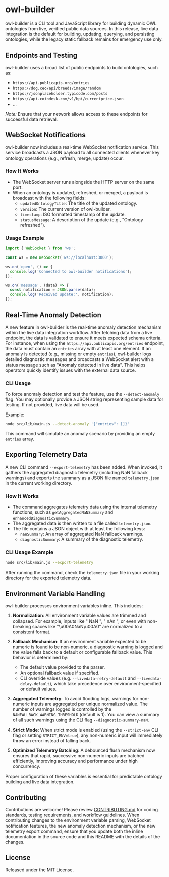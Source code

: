 # owl-builder

owl-builder is a CLI tool and JavaScript library for building dynamic OWL ontologies from live, verified public data sources. In this release, live data integration is the default for building, updating, querying, and persisting ontologies, while the legacy static fallback remains for emergency use only.

## Endpoints and Testing

owl-builder uses a broad list of public endpoints to build ontologies, such as:

- `https://api.publicapis.org/entries`
- `https://dog.ceo/api/breeds/image/random`
- `https://jsonplaceholder.typicode.com/posts`
- `https://api.coindesk.com/v1/bpi/currentprice.json`
- ...

_Note:_ Ensure that your network allows access to these endpoints for successful data retrieval.

## WebSocket Notifications

owl-builder now includes a real-time WebSocket notification service. This service broadcasts a JSON payload to all connected clients whenever key ontology operations (e.g., refresh, merge, update) occur.

### How It Works

- The WebSocket server runs alongside the HTTP server on the same port.
- When an ontology is updated, refreshed, or merged, a payload is broadcast with the following fields:
  - `updatedOntologyTitle`: The title of the updated ontology.
  - `version`: The current version of owl-builder.
  - `timestamp`: ISO formatted timestamp of the update.
  - `statusMessage`: A description of the update (e.g., "Ontology refreshed").

### Usage Example

```js
import { WebSocket } from 'ws';

const ws = new WebSocket('ws://localhost:3000');

ws.on('open', () => {
  console.log('Connected to owl-builder notifications');
});

ws.on('message', (data) => {
  const notification = JSON.parse(data);
  console.log('Received update:', notification);
});
```

## Real-Time Anomaly Detection

A new feature in owl-builder is the real-time anomaly detection mechanism within the live data integration workflow. After fetching data from a live endpoint, the data is validated to ensure it meets expected schema criteria. For instance, when using the `https://api.publicapis.org/entries` endpoint, the data must contain an `entries` array with at least one element. If an anomaly is detected (e.g., missing or empty `entries`), owl-builder logs detailed diagnostic messages and broadcasts a WebSocket alert with a status message such as "Anomaly detected in live data". This helps operators quickly identify issues with the external data source.

### CLI Usage

To force anomaly detection and test the feature, use the `--detect-anomaly` flag. You may optionally provide a JSON string representing sample data for testing. If not provided, live data will be used.

Example:

```bash
node src/lib/main.js --detect-anomaly '{"entries": []}'
```

This command will simulate an anomaly scenario by providing an empty `entries` array.

## Exporting Telemetry Data

A new CLI command `--export-telemetry` has been added. When invoked, it gathers the aggregated diagnostic telemetry (including NaN fallback warnings) and exports the summary as a JSON file named `telemetry.json` in the current working directory.

### How It Works

- The command aggregates telemetry data using the internal telemetry functions, such as `getAggregatedNaNSummary` and `enhancedDiagnosticSummary`.
- The aggregated data is then written to a file called `telemetry.json`.
- The file contains a JSON object with at least the following keys:
  - `nanSummary`: An array of aggregated NaN fallback warnings.
  - `diagnosticSummary`: A summary of the diagnostic telemetry.

### CLI Usage Example

```bash
node src/lib/main.js --export-telemetry
```

After running the command, check the `telemetry.json` file in your working directory for the exported telemetry data.

## Environment Variable Handling

owl-builder processes environment variables inline. This includes:

1. **Normalization**: All environment variable values are trimmed and collapsed. For example, inputs like "  NaN  ", " nAn ", or even with non-breaking spaces like "\u00A0NaN\u00A0" are normalized to a consistent format.

2. **Fallback Mechanism**: If an environment variable expected to be numeric is found to be non-numeric, a diagnostic warning is logged and the value falls back to a default or configurable fallback value. This behavior is determined by:
   - The default value provided to the parser.
   - An optional fallback value if specified.
   - CLI override values (e.g. `--livedata-retry-default` and `--livedata-delay-default`), which take precedence over environment-specified or default values.

3. **Aggregated Telemetry**: To avoid flooding logs, warnings for non-numeric inputs are aggregated per unique normalized value. The number of warnings logged is controlled by the `NANFALLBACK_WARNING_THRESHOLD` (default is 1). You can view a summary of all such warnings using the CLI flag `--diagnostic-summary-naN`.

4. **Strict Mode**: When strict mode is enabled (using the `--strict-env` CLI flag or setting `STRICT_ENV=true`), any non-numeric input will immediately throw an error instead of falling back.

5. **Optimized Telemetry Batching**: A debounced flush mechanism now ensures that rapid, successive non-numeric inputs are batched efficiently, improving accuracy and performance under high concurrency.

Proper configuration of these variables is essential for predictable ontology building and live data integration.

## Contributing

Contributions are welcome! Please review [CONTRIBUTING.md](CONTRIBUTING.md) for coding standards, testing requirements, and workflow guidelines. When contributing changes to the environment variable parsing, WebSocket notification features, the new anomaly detection mechanism, or the new telemetry export command, ensure that you update both the inline documentation in the source code and this README with the details of the changes.

## License

Released under the MIT License.
